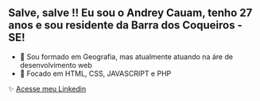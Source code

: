 ## Salve, salve !! Eu sou o Andrey Cauam, tenho 27 anos e sou residente da Barra dos Coqueiros - SE!

- 👋 Sou formado em Geografia, mas atualmente atuando na áre de desenvolvimento web
- 👀 Focado em HTML, CSS, JAVASCRIPT e PHP

 ✨ [Acesse meu Linkedin](https://www.linkedin.com/in/andrey-cauam-314186222/)




<!---
AndreyCauam/AndreyCauam is a ✨ special ✨ repository because its `README.md` (this file) appears on your GitHub profile.
You can click the Preview link to take a look at your changes.
--->
